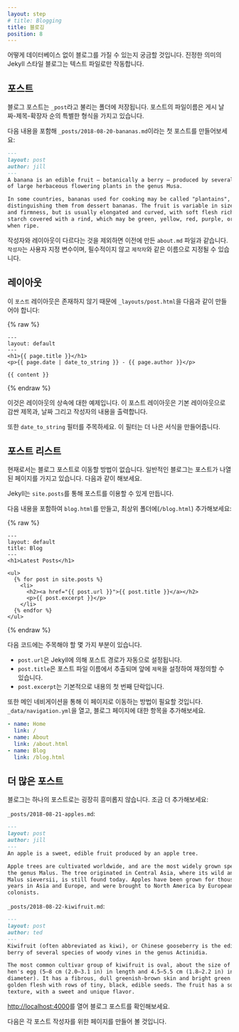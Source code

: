 ```yaml
---
layout: step
# title: Blogging
title: 블로깅
position: 8
---
```

<!-- You might be wondering how you can have a blog without a database. In true
Jekyll style, blogging is powered by text files only. -->
어떻게 데이터베이스 없이 블로그를 가질 수 있는지 궁금할 것입니다.
진정한 의미의 Jekyll 스타일 블로그는 텍스트 파일로만 작동합니다.

<!-- ## Posts -->
## 포스트

<!-- Blog posts live in a folder called `_posts`. The filename for posts have a
special format: the publish date, then a title, followed by an extension. -->
블로그 포스트는 `_post`라고 불리는 폴더에 저장됩니다.
포스트의 파일이름은 게시 날짜-제목-확장자 순의 특별한 형식을 가지고 있습니다.

<!-- Create your first post at `_posts/2018-08-20-bananas.md` with the
following content: -->
다음 내용을 포함해 `_posts/2018-08-20-bananas.md`이라는 첫 포스트를 만들어보세요:

```markdown
---
layout: post
author: jill
---
A banana is an edible fruit – botanically a berry – produced by several kinds
of large herbaceous flowering plants in the genus Musa.

In some countries, bananas used for cooking may be called "plantains",
distinguishing them from dessert bananas. The fruit is variable in size, color,
and firmness, but is usually elongated and curved, with soft flesh rich in
starch covered with a rind, which may be green, yellow, red, purple, or brown
when ripe.
```
<!-- 
This is like the `about.md` you created before except it has an author and
a different layout. `author` is a custom variable, it's not required and could
have been named something like `creator`. -->
작성자와 레이아웃이 다르다는 것을 제외하면 이전에 만든 `about.md` 파일과 같습니다.
`작성자`는 사용자 지정 변수이며, 필수적이지 않고 `제작자`와 같은 이름으로 지정될 수 있습니다.

<!-- ## Layout -->
## 레이아웃

<!-- The `post` layout doesn't exist so you'll need to create it at
`_layouts/post.html` with the following content: -->
이 `포스트` 레이아웃은 존재하지 않기 때문에 `_layouts/post.html`을 다음과 같이 만들어야 합니다:

{% raw %}
```liquid
---
layout: default
---
<h1>{{ page.title }}</h1>
<p>{{ page.date | date_to_string }} - {{ page.author }}</p>

{{ content }}
```
{% endraw %}

<!-- This is an example of layout inheritance. The post layout outputs the title,
date, author and content body which is wrapped by the default layout. -->
이것은 레이아웃의 상속에 대한 예제입니다. 이 포스트 레이아웃은 기본 레이아웃으로 감싼 제목과,
날짜 그리고 작성자의 내용을 출력합니다.

<!-- Also note the `date_to_string` filter, this formats a date into a nicer format. -->
또한 `date_to_string` 필터를 주목하세요. 이 필터는 더 나은 서식을 만들어줍니다.

<!-- ## List posts -->
## 포스트 리스트

<!-- There's currently no way to navigate to the blog post. Typically a blog has a
page which lists all the posts, let's do that next. -->
현재로서는 블로그 포스트로 이동할 방법이 없습니다.
일반적인 블로그는 포스트가 나열된 페이지를 가지고 있습니다. 다음과 같이 해보세요.


<!-- Jekyll makes posts available at `site.posts`. -->
Jekyll는 `site.posts`를 통해 포스트를 이용할 수 있게 만듭니다.

<!-- Create `blog.html` in your root (`/blog.html`) with the following content: -->
다음 내용을 포함하여 `blog.html`를 만들고, 최상위 폴더에(`/blog.html`) 추가해보세요:

{% raw %}
```liquid
---
layout: default
title: Blog
---
<h1>Latest Posts</h1>

<ul>
  {% for post in site.posts %}
    <li>
      <h2><a href="{{ post.url }}">{{ post.title }}</a></h2>
      <p>{{ post.excerpt }}</p>
    </li>
  {% endfor %}
</ul>
```
{% endraw %}

<!-- There's a few things to note with this code: -->
다음 코드에는 주목해야 할 몇 가지 부분이 있습니다.

<!-- * `post.url` is automatically set by Jekyll to the output path of the post
* `post.title` is pulled from the post filename and can be overridden by
setting `title` in front matter
* `post.excerpt` is the first paragraph of content by default -->
* `post.url`은 Jekyll에 의해 포스트 경로가 자동으로 설정됩니다.
* `post.title`은 포스트 파일 이름에서 추출되며 앞에 `제목`을 설정하여 재정의할 수 있습니다.
* `post.excerpt`는 기본적으로 내용의 첫 번째 단락입니다.

<!-- You also need a way to navigate to this page through the main navigation. Open
`_data/navigation.yml` and add an entry for the blog page: -->
또한 메인 네비게이션을 통해 이 페이지로 이동하는 방법이 필요할 것입니다.
`_data/navigation.yml`을 열고, 블로그 페이지에 대한 항목을 추가해보세요.

```yaml
- name: Home
  link: /
- name: About
  link: /about.html
- name: Blog
  link: /blog.html
```

<!-- ## More posts -->
## 더 많은 포스트

<!-- A blog isn't very exciting with a single post. Add a few more: -->
블로그는 하나의 포스트로는 굉장히 흥미롭지 않습니다. 조금 더 추가해보세요:

`_posts/2018-08-21-apples.md`:

```markdown
---
layout: post
author: jill
---
An apple is a sweet, edible fruit produced by an apple tree.

Apple trees are cultivated worldwide, and are the most widely grown species in
the genus Malus. The tree originated in Central Asia, where its wild ancestor,
Malus sieversii, is still found today. Apples have been grown for thousands of
years in Asia and Europe, and were brought to North America by European
colonists.
```

`_posts/2018-08-22-kiwifruit.md`:

```markdown
---
layout: post
author: ted
---
Kiwifruit (often abbreviated as kiwi), or Chinese gooseberry is the edible
berry of several species of woody vines in the genus Actinidia.

The most common cultivar group of kiwifruit is oval, about the size of a large
hen's egg (5–8 cm (2.0–3.1 in) in length and 4.5–5.5 cm (1.8–2.2 in) in
diameter). It has a fibrous, dull greenish-brown skin and bright green or
golden flesh with rows of tiny, black, edible seeds. The fruit has a soft
texture, with a sweet and unique flavor.
```

<!-- Open <a href="http://localhost:4000" target="_blank" data-proofer-ignore>http://localhost:4000</a>
and have a look through your blog posts. -->
<a href="http://localhost:4000" target="_blank" data-proofer-ignore>http://localhost:4000</a>를 열어
블로그 포스트를 확인해보세요.

<!-- Next we'll focus on creating a page for each post author. -->
다음은 각 포스트 작성자를 위한 페이지를 만들어 볼 것입니다.
